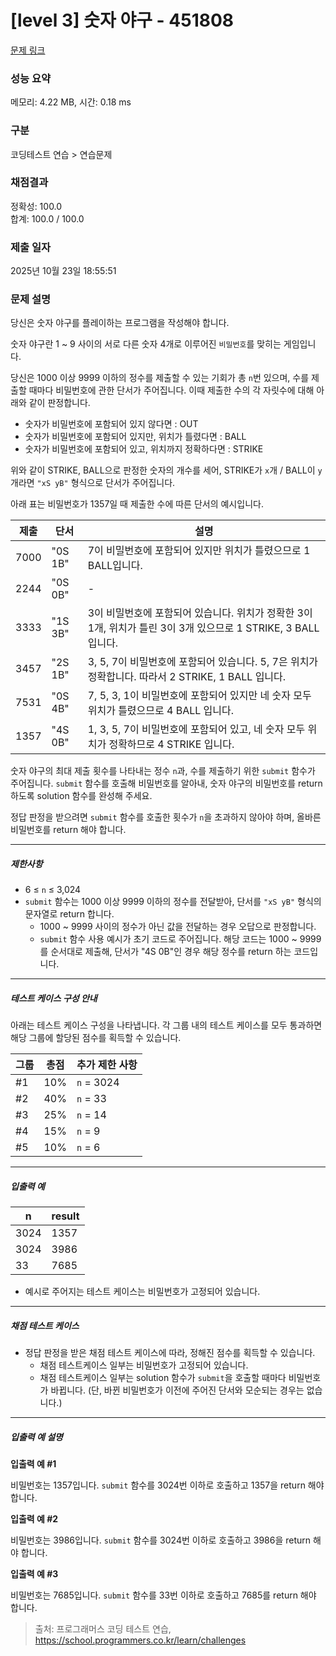 # [level 3] 숫자 야구 - 451808 

[문제 링크](https://school.programmers.co.kr/learn/courses/30/lessons/451808#) 

### 성능 요약

메모리: 4.22 MB, 시간: 0.18 ms

### 구분

코딩테스트 연습 > 연습문제

### 채점결과

정확성: 100.0<br/>합계: 100.0 / 100.0

### 제출 일자

2025년 10월 23일 18:55:51

### 문제 설명

<p>당신은 숫자 야구를 플레이하는 프로그램을 작성해야 합니다. </p>

<p>숫자 야구란 1 ~ 9 사이의 서로 다른 숫자 4개로 이루어진 <code>비밀번호</code>를 맞히는 게임입니다.</p>

<p>당신은 1000 이상 9999 이하의 정수를 제출할 수 있는 기회가 총 <code>n</code>번 있으며, 수를 제출할 때마다 비밀번호에 관한 단서가 주어집니다. 이때 제출한 수의 각 자릿수에 대해 아래와 같이 판정합니다.</p>

<ul>
<li>숫자가 비밀번호에 포함되어 있지 않다면 : OUT</li>
<li>숫자가 비밀번호에 포함되어 있지만, 위치가 틀렸다면 : BALL</li>
<li>숫자가 비밀번호에 포함되어 있고, 위치까지 정확하다면 : STRIKE</li>
</ul>

<p>위와 같이 STRIKE, BALL으로 판정한 숫자의 개수를 세어, STRIKE가 <code>x</code>개 / BALL이 <code>y</code>개라면 <code>"xS yB"</code> 형식으로 단서가 주어집니다. </p>

<p>아래 표는 비밀번호가 1357일 때 제출한 수에 따른 단서의 예시입니다.</p>
<table class="table">
        <thead><tr>
<th>제출</th>
<th>단서</th>
<th>설명</th>
</tr>
</thead>
        <tbody><tr>
<td>7000</td>
<td>"0S 1B"</td>
<td>7이 비밀번호에 포함되어 있지만 위치가 틀렸으므로 1 BALL입니다.</td>
</tr>
<tr>
<td>2244</td>
<td>"0S 0B"</td>
<td>-</td>
</tr>
<tr>
<td>3333</td>
<td>"1S 3B"</td>
<td>3이 비밀번호에 포함되어 있습니다. 위치가 정확한 3이 1개, 위치가 틀린 3이 3개 있으므로 1 STRIKE, 3 BALL 입니다.</td>
</tr>
<tr>
<td>3457</td>
<td>"2S 1B"</td>
<td>3, 5, 7이 비밀번호에 포함되어 있습니다. 5, 7은 위치가 정확합니다. 따라서 2 STRIKE, 1 BALL 입니다.</td>
</tr>
<tr>
<td>7531</td>
<td>"0S 4B"</td>
<td>7, 5, 3, 1이 비밀번호에 포함되어 있지만 네 숫자 모두 위치가 틀렸으므로 4 BALL 입니다.</td>
</tr>
<tr>
<td>1357</td>
<td>"4S 0B"</td>
<td>1, 3, 5, 7이 비밀번호에 포함되어 있고, 네 숫자 모두 위치가 정확하므로 4 STRIKE 입니다.</td>
</tr>
</tbody>
      </table>
<p>숫자 야구의 최대 제출 횟수를 나타내는 정수 <code>n</code>과, 수를 제출하기 위한 <code>submit</code> 함수가 주어집니다. <code>submit</code> 함수를 호출해 비밀번호를 알아내, 숫자 야구의 비밀번호를 return 하도록 solution 함수를 완성해 주세요. </p>

<p>정답 판정을 받으려면 <code>submit</code> 함수를 호출한 횟수가 <code>n</code>을 초과하지 않아야 하며, 올바른 비밀번호를 return 해야 합니다. </p>

<hr>

<h5>제한사항</h5>

<ul>
<li>6 ≤ <code>n</code> ≤ 3,024</li>
<li><code>submit</code> 함수는 1000 이상 9999 이하의 정수를 전달받아, 단서를 <code>"xS yB"</code> 형식의 문자열로 return 합니다. 

<ul>
<li>1000 ~ 9999 사이의 정수가 아닌 값을 전달하는 경우 오답으로 판정합니다.</li>
<li><code>submit</code> 함수 사용 예시가 초기 코드로 주어집니다. 해당 코드는 1000 ~ 9999를 순서대로 제출해, 단서가 "4S 0B"인 경우 해당 정수를 return 하는 코드입니다.</li>
</ul></li>
</ul>

<hr>

<h5>테스트 케이스 구성 안내</h5>

<p>아래는 테스트 케이스 구성을 나타냅니다. 각 그룹 내의 테스트 케이스를 모두 통과하면 해당 그룹에 할당된 점수를 획득할 수 있습니다.</p>
<table class="table">
        <thead><tr>
<th>그룹</th>
<th>총점</th>
<th>추가 제한 사항</th>
</tr>
</thead>
        <tbody><tr>
<td>#1</td>
<td>10%</td>
<td><code>n</code> = 3024</td>
</tr>
<tr>
<td>#2</td>
<td>40%</td>
<td><code>n</code> = 33</td>
</tr>
<tr>
<td>#3</td>
<td>25%</td>
<td><code>n</code> = 14</td>
</tr>
<tr>
<td>#4</td>
<td>15%</td>
<td><code>n</code> = 9</td>
</tr>
<tr>
<td>#5</td>
<td>10%</td>
<td><code>n</code> = 6</td>
</tr>
</tbody>
      </table>
<hr>

<h5>입출력 예</h5>
<table class="table">
        <thead><tr>
<th>n</th>
<th>result</th>
</tr>
</thead>
        <tbody><tr>
<td>3024</td>
<td>1357</td>
</tr>
<tr>
<td>3024</td>
<td>3986</td>
</tr>
<tr>
<td>33</td>
<td>7685</td>
</tr>
</tbody>
      </table>
<ul>
<li>예시로 주어지는 테스트 케이스는 비밀번호가 고정되어 있습니다.</li>
</ul>

<hr>

<h5>채점 테스트 케이스</h5>

<ul>
<li>정답 판정을 받은 채점 테스트 케이스에 따라, 정해진 점수를 획득할 수 있습니다.

<ul>
<li>채점 테스트케이스 일부는 비밀번호가 고정되어 있습니다. </li>
<li>채점 테스트케이스 일부는 solution 함수가 <code>submit</code>을 호출할 때마다 비밀번호가 바뀝니다. (단, 바뀐 비밀번호가 이전에 주어진 단서와 모순되는 경우는 없습니다.)</li>
</ul></li>
</ul>

<hr>

<h5>입출력 예 설명</h5>

<p><strong>입출력 예 #1</strong></p>

<p>비밀번호는 1357입니다. <code>submit</code> 함수를 3024번 이하로 호출하고 1357을 return 해야 합니다.</p>

<p><strong>입출력 예 #2</strong></p>

<p>비밀번호는 3986입니다. <code>submit</code> 함수를 3024번 이하로 호출하고 3986을 return 해야 합니다.</p>

<p><strong>입출력 예 #3</strong></p>

<p>비밀번호는 7685입니다. <code>submit</code> 함수를 33번 이하로 호출하고 7685를 return 해야 합니다.</p>


> 출처: 프로그래머스 코딩 테스트 연습, https://school.programmers.co.kr/learn/challenges